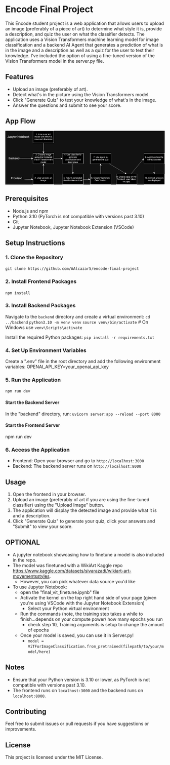 # Encode Final Project

This Encode student project is a web application that allows users to upload an image (preferably of a piece of art) to determine what style it is, provide a description, and quiz the user on what the classifier detects. The application uses a Vision Transformers machine learning model for image classification and a backend AI Agent that generates a prediction of what is in the image and a description as well as a quiz for the user to test their knowledge. I've included the option of using a fine-tuned version of the Vision Transformers model in the server.py file.

## Features

- Upload an image (preferably of art).
- Detect what's in the picture using the Vision Transformers model.
- Click "Generate Quiz" to test your knowledge of what's in the image.
- Answer the questions and submit to see your score.

## App Flow

![alt text](image.png)

## Prerequisites

- Node.js and npm
- Python 3.10 (PyTorch is not compatible with versions past 3.10)
- Git
- Jupyter Notebook, Jupyter Notebook Extension (VSCode)

## Setup Instructions

### 1. Clone the Repository
`git clone https://github.com/AAlcazar5/encode-final-project`

### 2. Install Frontend Packages
`npm install`

### 3. Install Backend Packages
Navigate to the `backend` directory and create a virtual environment:
`cd ../backend`
`python3.10 -m venv venv`
`source venv/bin/activate` # On Windows use `venv\Scripts\activate`

Install the required Python packages:
`pip install -r requirements.txt`

### 4. Set Up Environment Variables
Create a ".env" file in the root directory and add the following environment variables:
OPENAI_API_KEY=your_openai_api_key

### 5. Run the Application
`npm run dev`

#### Start the Backend Server
In the "backend" directory, run:
`uvicorn server:app --reload --port 8000`

#### Start the Frontend Server
npm run dev

### 6. Access the Application

- Frontend: Open your browser and go to `http://localhost:3000`
- Backend: The backend server runs on `http://localhost:8000`

## Usage

1. Open the frontend in your browser.
2. Upload an image (preferably of art if you are using the fine-tuned classifier) using the "Upload Image" button.
3. The application will display the detected image and provide what it is and a description.
4. Click "Generate Quiz" to generate your quiz, click your answers and "Submit" to view your score.

## OPTIONAL
- A jupyter notebook showcasing how to finetune a model is also included in the repo. 
- The model was finetuned with a WikiArt Kaggle repo https://www.kaggle.com/datasets/sivarazadi/wikiart-art-movementsstyles.
  - However, you can pick whatever data source you'd like
- To use Jupyter Notebook: 
  - open the "final_vit_finetune.ipynb" file
  - Activate the kernel on the top right hand side of your page (given you're using VSCode with the Jupyter Notebook Extension)
    - Select your Python virtual environment
  - Run the commands (note, the training step takes a while to finish...depends on your compute power/ how many epochs you run
    - check step 10, Training arguments is setup to change the amount of epochs
  - Once your model is saved, you can use it in Server.py!
    - `model = ViTForImageClassification.from_pretrained(filepath/to/your/model/here)`

## Notes

- Ensure that your Python version is 3.10 or lower, as PyTorch is not compatible with versions past 3.10.
- The frontend runs on `localhost:3000` and the backend runs on `localhost:8000`.

## Contributing

Feel free to submit issues or pull requests if you have suggestions or improvements.

## License

This project is licensed under the MIT License.

